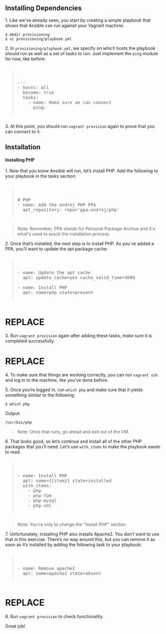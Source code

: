 ## Installing Dependencies
1\. Like we've already seen, you start by creating a simple playbook that shows that Ansible can run against your Vagrant machine:

```console
$ mkdir provisioning
$ vi provisioning/playbook.yml
```

2\. In `provisioning/playbook.yml`, we specify on which hosts the playbook should run as well as a set of tasks to run. Just implement the `ping` module for now, like before:

<pre class="files" data-filename="playbook.yml"><blockquote>

---
- hosts: all
  become: true
  tasks:
    - name: Make sure we can connect
      ping:

</blockquote></pre>

3\. At this point, you should run `vagrant provision` again to prove that you can connect to it.

## Installation

#### Installing PHP

1\. Now that you know Ansible will run, let’s install PHP. Add the following to your playbook in the tasks section:

<pre class="files" data-filename="playbook.yml"><blockquote>

# PHP
- name: Add the ondrej PHP PPA
  apt_repository: repo='ppa:ondrej/php'

</blockquote></pre>

>Note: Remmeber, PPA stands for Personal Package Archive and it's what's used to assist the installation process.

2\. Once that’s installed, the next step is to install PHP. As you’ve added a PPA, you’ll want to update the apt package cache:

<pre class="files" data-filename="playbook.yml"><blockquote>

- name: Update the apt cache
  apt: update_cache=yes cache_valid_time=3600

- name: Install PHP
  apt: name=php state=present

</blockquote></pre>

# REPLACE
3\. Run `vagrant provision` again after adding these tasks, make sure it is completed successfully.

# REPLACE
4\. To make sure that things are working correctly, you can run `vagrant ssh` and log in to the machine, like you've done before.

5\. Once you’re logged in, run `which php` and make sure that it yields something similar to the following:

```
$ which php
```

Output:

```
/usr/bin/php
```

>Note: Once that runs, go ahead and exit out of the VM.

6\. That looks good, so let’s continue and install all of the other PHP packages that you’ll need. Let’s use `with_items` to make the playbook easier to read.

<pre class="files" data-filename="playbook.yml"><blockquote>

- name: Install PHP
  apt: name={{item}} state=installed
  with_items:
    - php
    - php-fpm
    - php-mysql
    - php-xml

</blockquote></pre>

>Note: You're only to change the "Install PHP" section.

7\. Unfortunately, installing PHP also installs Apache2. You don’t want to use that in this exercise. There’s no way around this, but you can remove it as soon as it’s installed by adding the following task to your playbook:

<pre class="files" data-filename="playbook.yml"><blockquote>

- name: Remove apache2
  apt: name=apache2 state=absent

</blockquote></pre>

# REPLACE
8\. Run `vagrant provision` to check functionality.

Great job!
